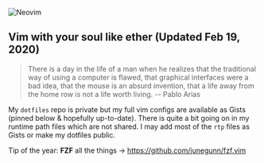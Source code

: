 ![Neovim](https://img.shields.io/badge/editor-Neovim-green?logo=neovim&style=plastic)
## Vim with your soul like ether (Updated Feb 19, 2020)

>There is a day in the life of a man when he realizes that the traditional way of using a computer is flawed, that graphical interfaces were a bad idea, that the mouse is an absurd invention, that a life away from the home row is not a life worth living. -- Pablo Arias

My `dotfiles` repo is private but my full vim configs are available as Gists (pinned below & hopefully up-to-date). There is quite a bit going on in my runtime path files which are not shared. I may add most of the `rtp` files as Gists or make my dotfiles public. 

Tip of the year: **FZF** all the things -> https://github.com/junegunn/fzf.vim
